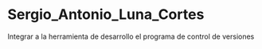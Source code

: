# Sergio_Antonio_Luna_Cortes
Integrar a la herramienta de desarrollo el programa de control de versiones
